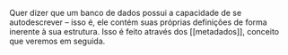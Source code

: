 Quer dizer que um banco de dados possui a capacidade de se autodescrever – isso é, ele contém suas próprias definições de forma inerente à sua estrutura. Isso é feito através dos [[metadados]], conceito que veremos em seguida. 
